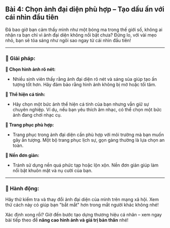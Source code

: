 ## Bài 4: Chọn ảnh đại diện phù hợp – Tạo dấu ấn với cái nhìn đầu tiên

Đã bao giờ bạn cảm thấy mình như một bóng ma trong thế giới số, không ai nhận ra bạn chỉ vì ảnh đại diện không nổi bật chưa? Đừng lo, với vài mẹo nhỏ, bạn sẽ tỏa sáng như ngôi sao ngay từ cái nhìn đầu tiên!

---

### 📌 Giải pháp:

**🔹 Chọn hình ảnh rõ nét:**
- Nhiều sinh viên thấy rằng ảnh đại diện rõ nét và sáng sủa giúp tạo ấn tượng tốt hơn. Hãy đảm bảo rằng hình ảnh không bị mờ hoặc tối tăm.

**🔹 Thể hiện cá tính:**
- Hãy chọn một bức ảnh thể hiện cá tính của bạn nhưng vẫn giữ sự chuyên nghiệp. Ví dụ, nếu bạn yêu thích âm nhạc, có thể chọn một bức ảnh đang chơi nhạc cụ.

**🔹 Trang phục phù hợp:**
- Trang phục trong ảnh đại diện cần phù hợp với môi trường mà bạn muốn gây ấn tượng. Một bộ trang phục lịch sự, gọn gàng thường là lựa chọn an toàn.

**🔹 Nền đơn giản:**
- Tránh sử dụng nền quá phức tạp hoặc lộn xộn. Nền đơn giản giúp làm nổi bật khuôn mặt và nụ cười của bạn.

---

### 🚀 Hành động:

Hãy thử kiểm tra và thay đổi ảnh đại diện của mình trên mạng xã hội. Xem thử cách này có giúp bạn "bắt mắt" hơn trong mắt người khác không nhé!

Xác định xong rồi? Giờ đến bước tạo dựng thương hiệu cá nhân – xem ngay bài tiếp theo để **nâng cao hình ảnh và giá trị bản thân** nhé!